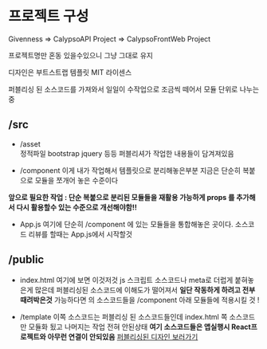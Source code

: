 # **프로젝트 구성**

Givenness 
 => CalypsoAPI Project
 => CalypsoFrontWeb Project

프로젝트명만 혼동 있을수있으니 그냥 그대로 유지

디자인은 부트스트랩 템플릿  MIT 라이센스

퍼블리싱 된 소스코드를 가져와서 일일이 수작업으로 조금씩 떼어서 모듈 단위로 나누는중 

## /src

-  /asset   
 정적파일  bootstrap jquery 등등 퍼블리셔가 작업한 내용들이 담겨져있음 

- /component
이게 내가 작업해서 템플릿으로 분리해놓은부분 
지금은 단순히 복붙으로 모듈을 쪼개어 놓은 수준이다 

****앞으로 필요한 작업** : 단순 복붙으로 분리된 모듈들을 재활용 가능하게 props 를 추가해서 
다시 활용할수 있는 수준으로 개선해야함!!**

- App.js 
 여기에 단순히 /component 에 있는 모듈들을 통합해놓은 곳이다.
 소스코드 리뷰를 할때는 App.js에서 시작할것 


## /public

- index.html 
여기에 보면 이것저것 js 스크립트 소스코드나 meta로 더럽게 붙혀놓은게 많은데
퍼블리싱된 소스코드에 이해도가 떨어져서 **일단 작동하게 하려고 전부 때려박은것** 
가능하다면  <script></script> 의 소스코드들을 /component 아래 모듈들에 적용시킬 것 !

- /template
이쪽 소스코드는 퍼블리싱 된 소스코드들인데 index.html 쪽 소스코드만 모듈화 됬고
나머지는 작업 전혀 안된상태
**여기 소스코드들은 앱실행시 React프로젝트와 아무런 연결이 안되있음**
[퍼블리싱된 디자인 보러가기](https://w3layouts.com/best-pets-animals-category-bootstrap-responsive-web-template/)  





